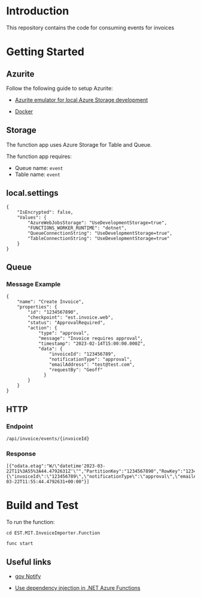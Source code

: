 # Introduction 
This repository contains the code for consuming events for invoices

# Getting Started

## Azurite

Follow the following guide to setup Azurite:

- [Azurite emulator for local Azure Storage development](https://dev.azure.com/defragovuk/DEFRA-EST/_wiki/wikis/DEFRA-EST/7722/Azurite-emulator-for-local-Azure-Storage-development)

- [Docker](https://dev.azure.com/defragovuk/DEFRA-EST/_wiki/wikis/DEFRA-EST/9601/Azurite-with-Docker)

## Storage

The function app uses Azure Storage for Table and Queue.

The function app requires:

- Queue name: `event`
- Table name: `event`

## local.settings

```
{
    "IsEncrypted": false,
    "Values": {
        "AzureWebJobsStorage": "UseDevelopmentStorage=true",
        "FUNCTIONS_WORKER_RUNTIME": "dotnet",
        "QueueConnectionString": "UseDevelopmentStorage=true",
        "TableConnectionString": "UseDevelopmentStorage=true"
    }
}
```

## Queue

### Message Example

```
{
	"name": "Create Invoice",
	"properties": {
		"id": "1234567890",
		"checkpoint": "est.invoice.web",
		"status": "ApprovalRequired",
		"action": {
			"type": "approval",
			"message": "Invoice requires approval",
			"timestamp": "2023-02-14T15:00:00.000Z",
			"data": {
                "invoiceId": "123456789",
                "notificationType": "approval",
                "emailAddress": "test@test.com",
                "requestBy": "Geoff"
              }
		}
	}
}
```

## HTTP

### Endpoint

`/api/invoice/events/{invoiceId}`

### Response

```
[{"odata.etag":"W/\"datetime'2023-03-22T11%3A55%3A44.4792631Z'\"","PartitionKey":"1234567890","RowKey":"1234567890_20230322115544","Data":"{\"invoiceId\":\"123456789\",\"notificationType\":\"approval\",\"emailAddress\":\"test@test.com\",\"requestBy\":\"Geoff\"}","EventType":"approval","Timestamp":"2023-03-22T11:55:44.4792631+00:00"}]
```

# Build and Test
To run the function:

`cd EST.MIT.InvoiceImporter.Function`

`func start`

## Useful links

- [gov Notify](https://www.notifications.service.gov.uk/using-notify/api-documentation)

- [Use dependency injection in .NET Azure Functions](https://learn.microsoft.com/en-us/azure/azure-functions/functions-dotnet-dependency-injection)